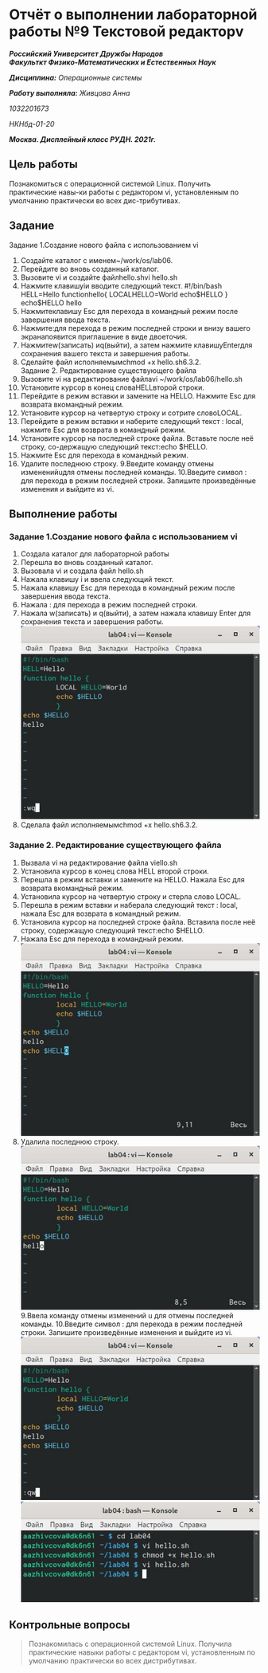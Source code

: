 # Отчёт о выполнении лабораторной работы №9 Текстовой редакторv
***Российский Университет Дружбы Народов***  
***Факульткт Физико-Математических и Естественных Наук***  

 ***Дисциплина:*** *Операционные системы*  
 
 ***Работу выполняла:*** *Живцова Анна*  
 
 *1032201673*  
 
 *НКНбд-01-20*  
 
 ***Москва. Дисплейный класс РУДН. 2021г.***  
 
## Цель работы 
Познакомиться с операционной системой Linux. Получить практические навы-ки работы с редактором vi, установленным по умолчанию практически во всех дис-трибутивах.
## Задание 
Задание 1.Создание нового файла с использованием vi
1. Создайте каталог с именем~/work/os/lab06.
2. Перейдите во вновь созданный каталог.
3. Вызовите vi и создайте файлhello.shvi hello.sh
4. Нажмите клавишуiи вводите следующий текст.
#!/bin/bash
HELL=Hello
functionhello{
LOCALHELLO=World
echo$HELLO
}
echo$HELLO
hello
5. Нажмитеклавишу Esc для перехода в командный режим после завершения ввода текста.
6. Нажмите:для перехода в режим последней строки и внизу вашего экранапоявится приглашение в виде двоеточия.
7. Нажмитеw(записать) иq(выйти), а затем нажмите клавишуEnterдля сохранения вашего текста и завершения работы.
8. Сделайте файл исполняемымchmod +x hello.sh6.3.2.  
Задание 2. Редактирование существующего файла
1. Вызовите vi на редактирование файлаvi ~/work/os/lab06/hello.sh
2. Установите курсор в конец словаHELLвторой строки.
3. Перейдите в режим вставки и замените на HELLO. Нажмите Esc для возврата вкомандный режим.
4. Установите курсор на четвертую строку и сотрите словоLOCAL.
5. Перейдите в режим вставки и наберите следующий текст : local, нажмите Esc для возврата в командный режим.
6. Установите курсор на последней строке файла. Вставьте после неё строку, со-держащую следующий текст:echo $HELLO.
7. Нажмите Esc для перехода в командный режим.
8. Удалите последнюю строку.
9.Введите команду отмены измененийuдля отмены последней команды.
10.Введите символ : для перехода в режим последней строки. Запишите произведённые изменения и выйдите из vi.

## Выполнение работы
### Задание 1.Создание нового файла с использованием vi
1. Создала каталог для лабораторной работы
2. Перешла во вновь созданный каталог.
3. Вызовала vi и создала файл hello.sh
4. Нажала клавишу i и ввела следующий текст.
5. Нажала клавишу Esc для перехода в командный режим после завершения ввода текста.
6. Нажала : для перехода в режим последней строки.
7. Нажала w(записать) и q(выйти), а затем нажала клавишу Enter для сохранения текста и завершения работы.
 ![hello.sh](lab09/1.jpg)
8. Сделала файл исполняемымchmod +x hello.sh6.3.2.  
### Задание 2. Редактирование существующего файла
1. Вызвала vi на редактирование файла viello.sh
2. Установила курсор в конец слова HELL второй строки.
3. Перешла в режим вставки и замените на HELLO. Нажала Esc для возврата вкомандный режим.
4. Установила курсор на четвертую строку и стерла слово LOCAL.
5. Перешла в режим вставки и наберала следующий текст : local, нажала Esc для возврата в командный режим.
6. Установила курсор на последней строке файла. Вставила после неё строку, содержащую следующий текст:echo $HELLO.
7. Нажала Esc для перехода в командный режим.
 ![hello.sh изменения](lab09/2.jpg)
8. Удалила последнюю строку.
 ![hello.sh удаление строчки](lab09/3.jpg)
9.Ввела команду отмены изменений u для отмены последней команды.
10.Введите символ : для перехода в режим последней строки. Запишите произведённые изменения и выйдите из vi.
 ![hello.sh отменений и выход](lab09/4.jpg)
 ![команды из консоли](lab09/5.jpg)
## Контрольные вопросы

> Познакомилась с операционной системой Linux. Получила практические навыки работы с редактором vi, установленным по умолчанию практически во всех дистрибутивах.
